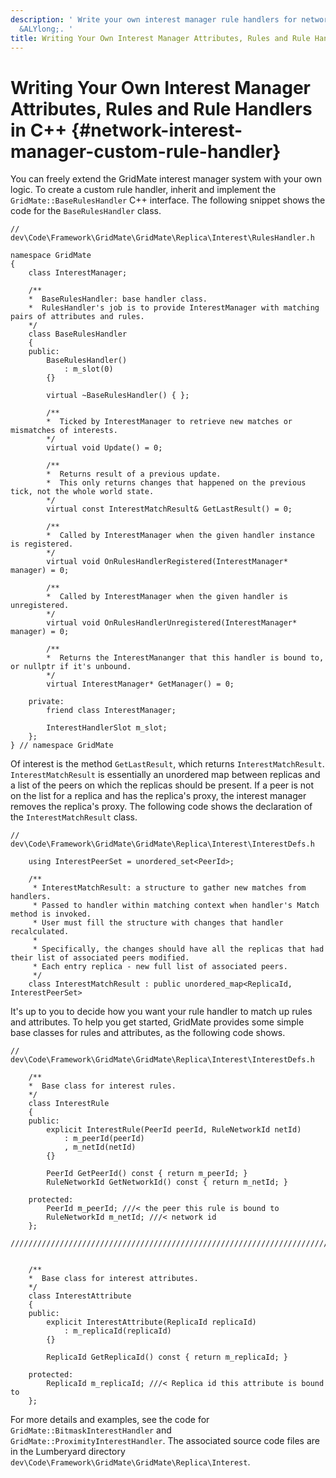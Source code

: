 ```yaml
---
description: ' Write your own interest manager rule handlers for networked games in
  &ALYlong;. '
title: Writing Your Own Interest Manager Attributes, Rules and Rule Handlers in C++
---
```

# Writing Your Own Interest Manager Attributes, Rules and Rule Handlers in C\+\+ {#network-interest-manager-custom-rule-handler}

You can freely extend the GridMate interest manager system with your own logic\. To create a custom rule handler, inherit and implement the `GridMate::BaseRulesHandler` C\+\+ interface\. The following snippet shows the code for the `BaseRulesHandler` class\.

```
// dev\Code\Framework\GridMate\GridMate\Replica\Interest\RulesHandler.h

namespace GridMate
{
    class InterestManager;

    /**
    *  BaseRulesHandler: base handler class.
    *  RulesHandler's job is to provide InterestManager with matching pairs of attributes and rules.
    */
    class BaseRulesHandler
    {
    public:
        BaseRulesHandler()
            : m_slot(0)
        {}

        virtual ~BaseRulesHandler() { };

        /**
        *  Ticked by InterestManager to retrieve new matches or mismatches of interests.
        */
        virtual void Update() = 0;

        /**
        *  Returns result of a previous update.
        *  This only returns changes that happened on the previous tick, not the whole world state.
        */
        virtual const InterestMatchResult& GetLastResult() = 0;

        /**
        *  Called by InterestManager when the given handler instance is registered.
        */
        virtual void OnRulesHandlerRegistered(InterestManager* manager) = 0;

        /**
        *  Called by InterestManager when the given handler is unregistered.
        */
        virtual void OnRulesHandlerUnregistered(InterestManager* manager) = 0;

        /**
        *  Returns the InterestMananger that this handler is bound to, or nullptr if it's unbound.
        */
        virtual InterestManager* GetManager() = 0;

    private:
        friend class InterestManager;

        InterestHandlerSlot m_slot;
    };
} // namespace GridMate
```

Of interest is the method `GetLastResult`, which returns `InterestMatchResult`\. `InterestMatchResult` is essentially an unordered map between replicas and a list of the peers on which the replicas should be present\. If a peer is not on the list for a replica and has the replica's proxy, the interest manager removes the replica's proxy\. The following code shows the declaration of the `InterestMatchResult` class\.

```
// dev\Code\Framework\GridMate\GridMate\Replica\Interest\InterestDefs.h

    using InterestPeerSet = unordered_set<PeerId>;

    /**
     * InterestMatchResult: a structure to gather new matches from handlers.
     * Passed to handler within matching context when handler's Match method is invoked.
     * User must fill the structure with changes that handler recalculated.
     *
     * Specifically, the changes should have all the replicas that had their list of associated peers modified.
     * Each entry replica - new full list of associated peers.
     */
    class InterestMatchResult : public unordered_map<ReplicaId, InterestPeerSet>
```

It's up to you to decide how you want your rule handler to match up rules and attributes\. To help you get started, GridMate provides some simple base classes for rules and attributes, as the following code shows\.

```
// dev\Code\Framework\GridMate\GridMate\Replica\Interest\InterestDefs.h

    /**
    *  Base class for interest rules.
    */
    class InterestRule
    {
    public:
        explicit InterestRule(PeerId peerId, RuleNetworkId netId)
            : m_peerId(peerId)
            , m_netId(netId)
        {}

        PeerId GetPeerId() const { return m_peerId; }
        RuleNetworkId GetNetworkId() const { return m_netId; }

    protected:
        PeerId m_peerId; ///< the peer this rule is bound to
        RuleNetworkId m_netId; ///< network id
    };
    ///////////////////////////////////////////////////////////////////////////


    /**
    *  Base class for interest attributes.
    */
    class InterestAttribute
    {
    public:
        explicit InterestAttribute(ReplicaId replicaId)
            : m_replicaId(replicaId)
        {}

        ReplicaId GetReplicaId() const { return m_replicaId; }

    protected:
        ReplicaId m_replicaId; ///< Replica id this attribute is bound to
    };
```

For more details and examples, see the code for `GridMate::BitmaskInterestHandler` and `GridMate::ProximityInterestHandler`\. The associated source code files are in the Lumberyard directory `dev\Code\Framework\GridMate\GridMate\Replica\Interest`\.
